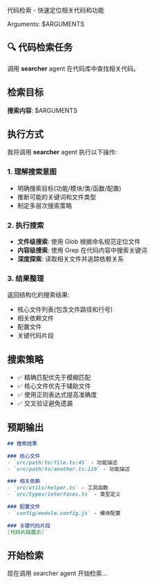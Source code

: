 代码检索 - 快速定位相关代码和功能

Arguments: $ARGUMENTS

## 🔍 代码检索任务

调用 **searcher** agent 在代码库中查找相关代码。

## 检索目标

**搜索内容**: $ARGUMENTS

## 执行方式

我将调用 **searcher** agent 执行以下操作:

### 1. 理解搜索意图
- 明确搜索目标(功能/模块/类/函数/配置)
- 推断可能的关键词和文件类型
- 制定多层次搜索策略

### 2. 执行搜索
- **文件级搜索**: 使用 Glob 根据命名规范定位文件
- **内容级搜索**: 使用 Grep 在代码内容中搜索关键词
- **深度探索**: 读取相关文件并追踪依赖关系

### 3. 结果整理
返回结构化的搜索结果:
- 核心文件列表(包含文件路径和行号)
- 相关依赖文件
- 配置文件
- 关键代码片段

## 搜索策略

- ✅ 精确匹配优先于模糊匹配
- ✅ 核心文件优先于辅助文件
- ✅ 使用正则表达式提高准确度
- ✅ 交叉验证避免遗漏

## 预期输出

```markdown
## 搜索结果

### 核心文件
- `src/path/to/file.ts:45` - 功能描述
- `src/path/to/another.ts:120` - 功能描述

### 相关依赖
- `src/utils/helper.ts` - 工具函数
- `src/types/interfaces.ts` - 类型定义

### 配置文件
- `config/module.config.js` - 模块配置

### 关键代码片段
[代码片段展示]
```

## 开始检索

现在调用 searcher agent 开始检索...

